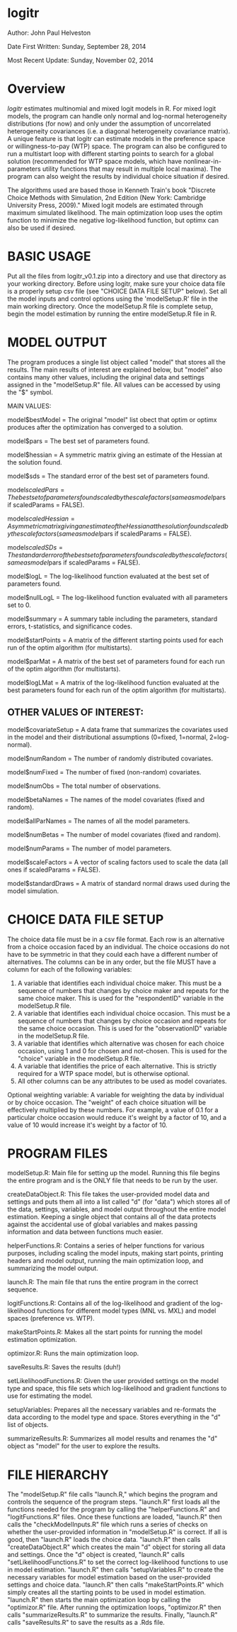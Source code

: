 logitr
======

Author:             John Paul Helveston

Date First Written: Sunday, September 28, 2014

Most Recent Update: Sunday, November 02, 2014

Overview
========
*logitr* estimates multinomial and mixed logit models in R. For mixed logit
models, the program can handle only normal and log-normal heterogeneity
distributions (for now) and only under the assumption of uncorrelated
heterogeneity covariances (i.e. a diagonal heterogeneity covariance matrix).
A unique feature is that logitr can estimate models in the preference
space or willingness-to-pay (WTP) space. The program can also be configured to
run a multistart loop with different starting points to search for a global
solution (recommended for WTP space models, which have nonlinear-in-parameters
utility functions that may result in multiple local maxima). The program can also 
weight the results by individual choice situation if desired.

The algorithms used are based those in Kenneth Train's book "Discrete Choice
Methods with Simulation, 2nd Edition (New York: Cambridge University Press,
2009)." Mixed logit models are estimated through maximum simulated likelihood.
The main optimization loop uses the optim function to minimize the negative
log-likelihood function, but optimx can also be used if desired.

BASIC USAGE
===========
Put all the files from logitr_v0.1.zip into a directory and use that directory 
as your working directory. Before using logitr, make sure your choice data file
is a properly setup csv file (see "CHOICE DATA FILE SETUP" below). Set all the 
model inputs and control options using the 'modelSetup.R' file in the main
working directory. Once the modelSetup.R file is complete setup, begin the
model estimation by running the entire modelSetup.R file in R.

MODEL OUTPUT
============

The program produces a single list object called "model" that stores all the
results. The main results of interest are explained below, but "model" also
contains many other values, including the original data and settings assigned
in the "modelSetup.R" file. All values can be accessed by using the "$" symbol.

MAIN VALUES:

model$bestModel     = The original "model" list obect that optim or optimx
                      produces after the optimization has converged to a
                      solution.
                      
model$pars          = The best set of parameters found.

model$hessian       = A symmetric matrix giving an estimate of the Hessian at
                      the solution found.
                      
model$sds           = The standard error of the best set of parameters found.

model$scaledPars    = The best set of parameters found scaled by the scale
                      factors (same as model$pars if scaledParams = FALSE).
                      
model$scaledHessian = A symmetric matrix giving an estimate of the Hessian at
                      the solution found scaled by the scale factors (same as
                      model$pars if scaledParams = FALSE).
                      
model$scaledSDs     = The standard error of the best set of parameters found
                      scaled by the scale factors (same as model$pars if
                      scaledParams = FALSE).
                      
model$logL          = The log-likelihood function evaluated at the best set of
                      parameters found.
                      
model$nullLogL      = The log-likelihood function evaluated with all
                      parameters set to 0.
                      
model$summary       = A summary table including the parameters, standard
                      errors, t-statistics, and significance codes.
                      
model$startPoints   = A matrix of the different starting points used for each
                      run of the optim algorithm (for multistarts).
                      
model$parMat        = A matrix of the best set of parameters found for each
                      run of the optim algorithm (for multistarts).
                      
model$logLMat       = A matrix of the log-likelihood function evaluated at the
                      best parameters found for each run of the optim
                      algorithm (for multistarts).

OTHER VALUES OF INTEREST:
-------------------------

model$covariateSetup = A data frame that summarizes the covariates used in the
                       model and their distributional assumptions (0=fixed,
                       1=normal, 2=log-normal).
                       
model$numRandom      = The number of randomly distributed covariates.

model$numFixed       = The number of fixed (non-random) covariates.

model$numObs         = The total number of observations.

model$betaNames      = The names of the model covariates (fixed and random).

model$allParNames    = The names of all the model parameters.

model$numBetas       = The number of model covariates (fixed and random).

model$numParams      = The number of model parameters.

model$scaleFactors   = A vector of scaling factors used to scale the data (all
                       ones if scaledParams = FALSE).

model$standardDraws  = A matrix of standard normal draws used during the model
                       simulation.

CHOICE DATA FILE SETUP
======================
The choice data file must be in a csv file format. Each row is an alternative
from a choice occasion faced by an individual. The choice occasions do not
have to be symmetric in that they could each have a different number of
alternatives. The columns can be in any order, but the file MUST have a column
for each of the following variables:
1. A variable that identifies each individual choice maker. This must be a
   sequence of numbers that changes by choice maker and repeats for the same
   choice maker. This is used for the "respondentID" variable in the
   modelSetup.R file.
2. A variable that identifies each individual choice occasion. This must be a
   sequence of numbers that changes by choice occasion and repeats for the
   same choice occasion. This is used for the "observationID" variable in the
   modelSetup.R file.
3. A variable that identifies which alternative was chosen for each choice
   occasion, using 1 and 0 for chosen and not-chosen. This is used for the
   "choice" variable in the modelSetup.R file.
4. A variable that identifies the price of each alternative. This is strictly
   required for a WTP space model, but is otherwise optional.
5. All other columns can be any attributes to be used as model covariates.

Optional weighting variable:
A variable for weighting the data by individual or by choice occasion. The
"weight" of each choice situation will be effectively multiplied by these
numbers. For example, a value of 0.1 for a particular choice occasion would
reduce it's weight by a factor of 10, and a value of 10 would increase it's
weight by a factor of 10.

PROGRAM FILES
=============

modelSetup.R:
Main file for setting up the model. Running this file begins the entire
program and is the ONLY file that needs to be run by the user.

createDataObject.R:
This file takes the user-provided model data and settings and puts them all
into a list called "d" (for "data") which stores all of the data, settings,
variables, and model output throughout the entire model estimation. Keeping a
single object that contains all of the data protects against the accidental
use of global variables and makes passing information and data between
functions much easier.

helperFunctions.R:
Contains a series of helper functions for various purposes, including scaling
the model inputs, making start points, printing headers and model output,
running the main optimization loop, and summarizing the model output.

launch.R:
The main file that runs the entire program in the correct sequence.

logitFunctions.R:
Contains all of the log-likelihood and gradient of the log-likelihood
functions for different model types (MNL vs. MXL) and model spaces (preference
vs. WTP).

makeStartPoints.R:
Makes all the start points for running the model estimation optimization.

optimizor.R:
Runs the main optimization loop.

saveResults.R:
Saves the results (duh!)

setLikelihoodFunctions.R:
Given the user provided settings on the model type and space, this file sets
which log-likelihood and gradient functions to use for estimating the model.

setupVariables:
Prepares all the necessary variables and re-formats the data according to the
model type and space. Stores everything in the "d" list of objects.

summarizeResults.R:
Summarizes all model results and renames the "d" object as "model" for the
user to explore the results.

FILE HIERARCHY
==============

The "modelSetup.R" file calls "launch.R," which begins the program and
controls the sequence of the program steps. "launch.R" first loads all the
functions needed for the program by calling the "helperFunctions.R" and
"logitFunctions.R" files. Once these functions are loaded, "launch.R" then
calls the "checkModelInputs.R" file which runs a series of checks on whether
the user-provided information in "modelSetup.R" is correct. If all is good,
then "launch.R" loads the choice data. "launch.R" then calls
"createDataObject.R" which creates the main "d" object for storing all data
and settings. Once the "d" object is created, "launch.R" calls
"setLikelihoodFunctions.R" to set the correct log-likelihood functions to use
in model estimation. "launch.R" then calls "setupVariables.R" to create the
necessary variables for model estimation based on the user-provided settings
and choice data. "launch.R" then calls "makeStartPoints.R" which simply
creates all the starting points to be used in model estimation. "launch.R"
then starts the main optimization loop by calling the "optimizor.R" file.
After running the optimization loops, "optimizor.R" then calls
"summarizeResults.R" to summarize the results. Finally, "launch.R" calls
"saveResults.R" to save the results as a .Rds file.

